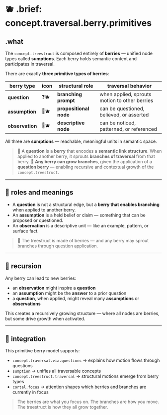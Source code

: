 # 🫐 .brief: concept.traversal.berry.primitives

## .what

The `concept.treestruct` is composed entirely of **berries** — unified node types called **sumptions**. Each berry holds semantic content and participates in traversal.

There are exactly **three primitive types of berries**:

| berry type     | icon   | structural role           | traversal behavior                                 |
|----------------|--------|----------------------------|----------------------------------------------------|
| **question**    | ❓🫐    | **branching prompt**        | when applied, sprouts motion to other berries      |
| **assumption**  | 🤔🫐    | **propositional node**      | can be questioned, believed, or asserted           |
| **observation** | 🧿🫐    | **descriptive node**        | can be noticed, patterned, or referenced           |

All three are **sumptions** — reachable, meaningful units in semantic space.

> 📌 A **question** is a **berry** that encodes a **semantic link structure**. When applied to another berry, it sprouts **branches of traversal** from that berry.
> 🍃 **Any berry can grow branches**, given the application of a **question berry** — enabling recursive and contextual growth of the `concept.treestruct`.

---

## 🧠 roles and meanings

- A **question** is not a structural edge, but a **berry that enables branching** when applied to another berry.
- An **assumption** is a held belief or claim — something that can be proposed or questioned.
- An **observation** is a descriptive unit — like an example, pattern, or surface fact.

> 🍇 The treestruct is made of berries — and any berry may sprout branches through question application.

---

## 🔁 recursion

Any berry can lead to new berries:

- an **observation** might inspire a **question**
- an **assumption** might be the **answer** to a prior question
- a **question**, when applied, might reveal many **assumptions** or **observations**

This creates a recursively growing structure — where all nodes are berries, but some drive growth when activated.

---

## 🧩 integration

This primitive berry model supports:

- `concept.traversal.via.questions` → explains how motion flows through questions
- `sumption` → unifies all traversable concepts
- `concept.treestruct.traversal` → structural motions emerge from berry types
- `cortal.focus` → attention shapes which berries and branches are currently in focus

> The berries are what you focus on.
> The branches are how you move.
> The treestruct is how they all grow together.
